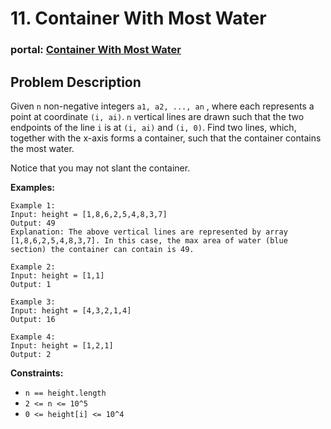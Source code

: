 <!--
 * @Description: temp
-->
# 11. Container With Most Water
### portal: [Container With Most Water](https://leetcode.com/problems/container-with-most-water/description/ )
## Problem Description

Given `n` non-negative integers `a1, a2, ..., an` , where each represents a point at coordinate `(i, ai)`. `n` vertical lines are drawn such that the two endpoints of the line `i` is at `(i, ai)` and `(i, 0)`. Find two lines, which, together with the x-axis forms a container, such that the container contains the most water.

Notice that you may not slant the container.

**Examples:**

```plaintext
Example 1:
Input: height = [1,8,6,2,5,4,8,3,7]
Output: 49
Explanation: The above vertical lines are represented by array [1,8,6,2,5,4,8,3,7]. In this case, the max area of water (blue section) the container can contain is 49.

Example 2:
Input: height = [1,1]
Output: 1

Example 3:
Input: height = [4,3,2,1,4]
Output: 16

Example 4:
Input: height = [1,2,1]
Output: 2
```

**Constraints:**

- `n == height.length`
- `2 <= n <= 10^5`
- `0 <= height[i] <= 10^4`
